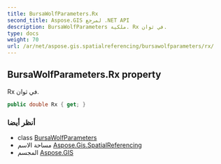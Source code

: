 ```yaml
---
title: BursaWolfParameters.Rx
second_title: Aspose.GIS لمرجع .NET API
description: BursaWolfParameters ملكية. Rx في ثوان.
type: docs
weight: 70
url: /ar/net/aspose.gis.spatialreferencing/bursawolfparameters/rx/
---
```

## BursaWolfParameters.Rx property

Rx في ثوان.

```csharp
public double Rx { get; }
```

### أنظر أيضا

* class [BursaWolfParameters](../)
* مساحة الاسم [Aspose.Gis.SpatialReferencing](../../bursawolfparameters/)
* المجسم [Aspose.GIS](../../../)


